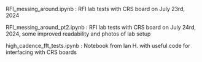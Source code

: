 RFI_messing_around.ipynb : RFI lab tests with CRS board on July 23rd, 2024 


RFI_messing_around_pt2.ipynb : RFI lab tests with CRS board on July 24rd, 2024, some improved readability and photos of lab setup


high_cadence_fft_tests.ipynb : Notebook from Ian H. with useful code for interfacing with CRS boards

